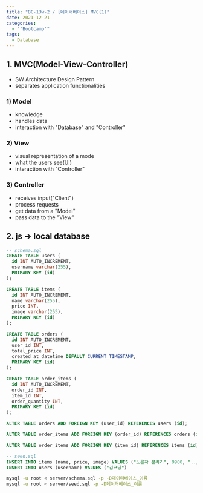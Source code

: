 ```yaml
---
title: "BC-13w-2 / [데이터베이스] MVC(1)"
date: 2021-12-21
categories:
  - "'Bootcamp'"
tags:
  - Database
---
```


## 1. MVC(Model-View-Controller)

- SW Architecture Design Pattern
- separates application functionalities

### 1) Model

- knowledge
- handles data
- interaction with "Database" and "Controller"

### 2) View

- visual representation of a mode
- what the users see(UI)
- interaction with "Controller"

### 3) Controller

- receives input("Client")
- process requests
- get data from a "Model"
- pass data to the "View"

## 2. js -> local database

```sql
-- schema.sql
CREATE TABLE users (
  id INT AUTO_INCREMENT,
  username varchar(255),
  PRIMARY KEY (id)
);

CREATE TABLE items (
  id INT AUTO_INCREMENT,
  name varchar(255),
  price INT,
  image varchar(255),
  PRIMARY KEY (id)
);

CREATE TABLE orders (
  id INT AUTO_INCREMENT,
  user_id INT,
  total_price INT,
  created_at datetime DEFAULT CURRENT_TIMESTAMP,
  PRIMARY KEY (id)
);

CREATE TABLE order_items (
  id INT AUTO_INCREMENT,
  order_id INT,
  item_id INT,
  order_quantity INT,
  PRIMARY KEY (id)
);

ALTER TABLE orders ADD FOREIGN KEY (user_id) REFERENCES users (id);

ALTER TABLE order_items ADD FOREIGN KEY (order_id) REFERENCES orders (id);

ALTER TABLE order_items ADD FOREIGN KEY (item_id) REFERENCES items (id);
```

```sql
-- seed.sql
INSERT INTO items (name, price, image) VALUES ("노른자 분리기", 9900, "../images/egg.png"), ("2020년 달력", 12000, "../images/2020.jpg"), ("개구리 안대", 2900, "../images/frog.jpg"), ("뜯어온 보도블럭", 4900, "../images/block.jpg"), ("칼라 립스틱", 2900, "../images/lip.jpg"), ("잉어 슈즈", 3900, "../images/fish.jpg"), ("웰컴 매트", 6900, "../images/welcome.jpg"), ("강시 모자", 9900, "../images/hat.jpg");
INSERT INTO users (username) VALUES ("김코딩")
```

```bash
mysql -u root < server/schema.sql -p -D데이터베이스_이름
mysql -u root < server/seed.sql -p -D데이터베이스_이름
```
